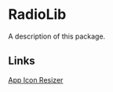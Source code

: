 # RadioLib

A description of this package.

## Links

[App Icon Resizer](https://resizeappicon.com)

